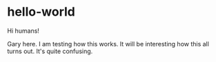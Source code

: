 # hello-world

Hi humans!

Gary here. I am testing how this works.
It will be interesting how this all turns out.  It's quite confusing.

